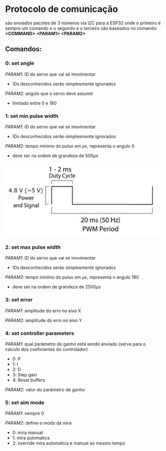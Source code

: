 # Protocolo de comunicação
são enviados pacotes de 3 números via I2C para a ESP32 onde o primeiro é sempre um comando e o segundo e o terceiro são baseados no comando:
**\<COMMAND\> \<PARAM1\> \<PARAM2\>**
## Comandos:
### 0: set angle
_PARAM1_: ID do servo que vai se movimentar
- IDs desconhecidos serão simplesmente ignorados

_PARAM2_: angulo que o servo deve assumir
- limitado entre 0 e 180
### 1: set min pulse width
_PARAM1_: ID do servo que vai se movimentar
- IDs desconhecidos serão simplesmente ignorados

_PARAM2_: tempo minimo do pulso em $\mu s$, representa o angulo 0
- deve ser na ordem de grandeza de $500\mu s$

![servo pwm duty cycle](servo_pwm_duty_cycle.png "Servo PWM Duty Cycle")

### 2: set max pulse width
_PARAM1_: ID do servo que vai se movimentar
- IDs desconhecidos serão simplesmente ignorados

_PARAM2_: tempo minimo do pulso em $\mu s$, representa o angulo 180
- deve ser na ordem de grandeza de $2500\mu s$
### 3: set error
_PARAM1_: amplitude do erro no eixo X

_PARAM2_: amplitude do erro no eixo Y
### 4: set controller parameters
_PARAM1_: qual parâmetro de ganho está sendo enviado (serve para o calculo dos coeficientes do controlador)
- 0: P
- 1: I
- 2: D
- 3: Step gain
- 4: Reset buffers

_PARAM2_: valor do parâmetro de ganho
### 5: set aim mode
_PARAM1_: sempre 0

_PARAM2_: define o modo da mira
- 0: mira manual
- 1: mira automatica
- 2: override mira automatica e manual ao mesmo tempo
